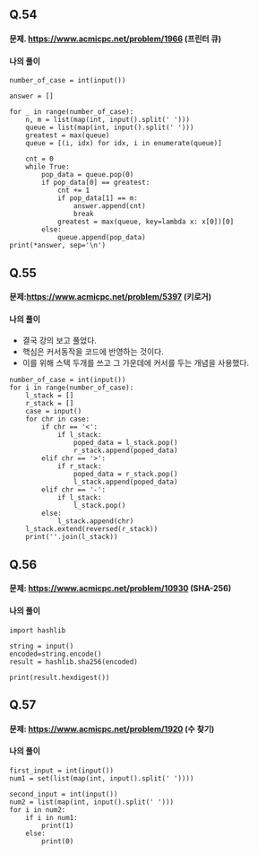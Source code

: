 ## Q.54

#### 문제. https://www.acmicpc.net/problem/1966 (프린터 큐)
#### 나의 풀이
```
number_of_case = int(input())

answer = []

for _ in range(number_of_case):
    n, m = list(map(int, input().split(' ')))
    queue = list(map(int, input().split(' ')))
    greatest = max(queue)
    queue = [(i, idx) for idx, i in enumerate(queue)]

    cnt = 0
    while True:
        pop_data = queue.pop(0)
        if pop_data[0] == greatest:
            cnt += 1
            if pop_data[1] == m:
                answer.append(cnt)
                break
            greatest = max(queue, key=lambda x: x[0])[0]
        else:
            queue.append(pop_data)
print(*answer, sep='\n')

```

## Q.55
#### 문제:https://www.acmicpc.net/problem/5397 (키로거)
#### 나의 풀이
- 결국 강의 보고 풀었다.
- 핵심은 커서동작을 코드에 반영하는 것이다.
- 이를 위해 스택 두개를 쓰고 그 가운데에 커서를 두는 개념을 사용했다.
``` 
number_of_case = int(input())
for i in range(number_of_case):
    l_stack = []
    r_stack = []
    case = input()
    for chr in case:
        if chr == '<':
            if l_stack:
                poped_data = l_stack.pop()
                r_stack.append(poped_data)
        elif chr == '>':
            if r_stack:
                poped_data = r_stack.pop()
                l_stack.append(poped_data)
        elif chr == '-':
            if l_stack:
                l_stack.pop()
        else:
            l_stack.append(chr)
    l_stack.extend(reversed(r_stack))
    print(''.join(l_stack))
```


## Q.56
#### 문제: https://www.acmicpc.net/problem/10930 (SHA-256)
#### 나의 풀이
```
import hashlib

string = input()
encoded=string.encode()
result = hashlib.sha256(encoded)

print(result.hexdigest())

```


## Q.57
#### 문제: https://www.acmicpc.net/problem/1920 (수 찾기)
#### 나의 풀이
``` 
first_input = int(input())
num1 = set(list(map(int, input().split(' '))))

second_input = int(input())
num2 = list(map(int, input().split(' ')))
for i in num2:
    if i in num1:
        print(1)
    else:
        print(0)
```